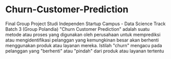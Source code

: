 # Churn-Customer-Prediction
Final Group Project Studi Independen Startup Campus - Data Science Track Batch 3 (Group Polandia)
"Churn Customer Prediction" adalah suatu metode atau proses yang digunakan oleh perusahaan untuk memprediksi atau mengidentifikasi pelanggan yang kemungkinan besar akan berhenti menggunakan produk atau layanan mereka. Istilah "churn" mengacu pada pelanggan yang "berhenti" atau "pindah" dari produk atau layanan tertentu
